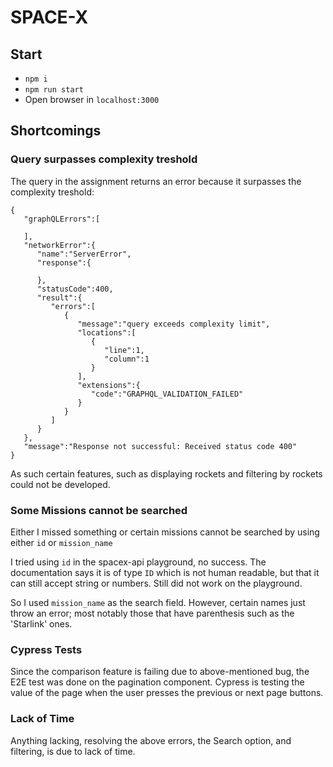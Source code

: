 # SPACE-X

## Start

-   `npm i`
-   `npm run start`
-   Open browser in `localhost:3000`

## Shortcomings

### Query surpasses complexity treshold

The query in the assignment returns an error because it surpasses the complexity treshold:

```
{
   "graphQLErrors":[

   ],
   "networkError":{
      "name":"ServerError",
      "response":{

      },
      "statusCode":400,
      "result":{
         "errors":[
            {
               "message":"query exceeds complexity limit",
               "locations":[
                  {
                     "line":1,
                     "column":1
                  }
               ],
               "extensions":{
                  "code":"GRAPHQL_VALIDATION_FAILED"
               }
            }
         ]
      }
   },
   "message":"Response not successful: Received status code 400"
}
```

As such certain features, such as displaying rockets and filtering by rockets could not be developed.

### Some Missions cannot be searched

Either I missed something or certain missions cannot be searched by using either `id` or `mission_name`

I tried using `id` in the spacex-api playground, no success. The documentation says it is of type `ID` which is not human readable, but that it can still accept string or numbers. Still did not work on the playground.

So I used `mission_name` as the search field. However, certain names just throw an error; most notably those that have parenthesis such as the 'Starlink' ones.

### Cypress Tests

Since the comparison feature is failing due to above-mentioned bug, the E2E test was done on the pagination component. Cypress is testing the value of the page when the user presses the previous or next page buttons.

### Lack of Time

Anything lacking, resolving the above errors, the Search option, and filtering, is due to lack of time.
